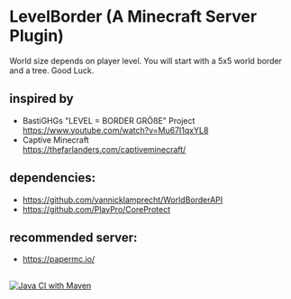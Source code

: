 # LevelBorder (A Minecraft Server Plugin)
World size depends on player level. You will start with a 5x5 world border and a tree. Good Luck.

## inspired by
- BastiGHGs "LEVEL = BORDER GRÖßE" Project  
  https://www.youtube.com/watch?v=Mu67I1qxYL8
- Captive Minecraft  
  https://thefarlanders.com/captiveminecraft/

## dependencies:
- https://github.com/yannicklamprecht/WorldBorderAPI
- https://github.com/PlayPro/CoreProtect

## recommended server:
- https://papermc.io/

## 
[![Java CI with Maven](https://github.com/ooehme/LevelBorder/actions/workflows/maven.yml/badge.svg?branch=1.18)](https://github.com/ooehme/LevelBorder/actions/workflows/maven.yml)
